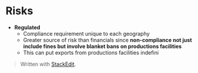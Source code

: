# Risks
- **Regulated**
	- Compliance requirement unique to each geography
	- Greater source of risk than financials since **non-compliance not just include fines but involve blanket bans on productions facilities**
	- This can put exports from productions facilities indefini


> Written with [StackEdit](https://stackedit.io/).
<!--stackedit_data:
eyJoaXN0b3J5IjpbMTQ1Mjg0MDI4Nl19
-->